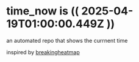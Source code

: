 # time_now is (( 2025-04-19T01:00:00.449Z ))

an automated repo that shows the currnent time

inspired by [breakingheatmap](https://github.com/breakingheatmap/breakingheatmap)